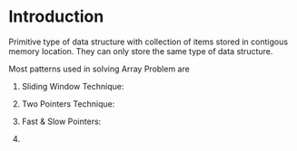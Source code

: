 # Introduction #

Primitive type of data structure with collection of items stored in contigous memory location.
They can only store the same type of data structure.

Most patterns used in solving Array Problem are

1. Sliding Window Technique: 

2. Two Pointers Technique: 

3. Fast & Slow Pointers:

4. 